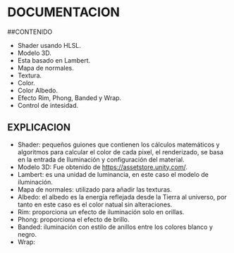 # DOCUMENTACION 

##CONTENIDO

- Shader usando HLSL.
- Modelo 3D.
- Esta basado en Lambert.
- Mapa de normales.
- Textura.
- Color.
- Color Albedo.
- Efecto Rim, Phong, Banded y Wrap.
- Control de intesidad.

## EXPLICACION 

- Shader: pequeños guiones que contienen los cálculos matemáticos y algoritmos para calcular el color de cada pixel, el renderizado, se basa en la entrada de Iluminación y  configuración del material.
- Modelo 3D: Fue obtenido de https://assetstore.unity.com/.
- Lambert: es una unidad de luminancia, en este caso el modelo de iluminación. 
- Mapa de normales: utilizado para añadir las texturas.
- Albedo: el albedo es la energía reflejada desde la Tierra al universo, por tanto en este caso es el color natual sin alteraciones. 
- Rim: proporciona un efecto de iluminación solo en orillas.
- Phong: proporciona el efecto de brillo.
- Banded: iluminación con estilo de anillos entre los colores blanco y negro.
- Wrap: 
